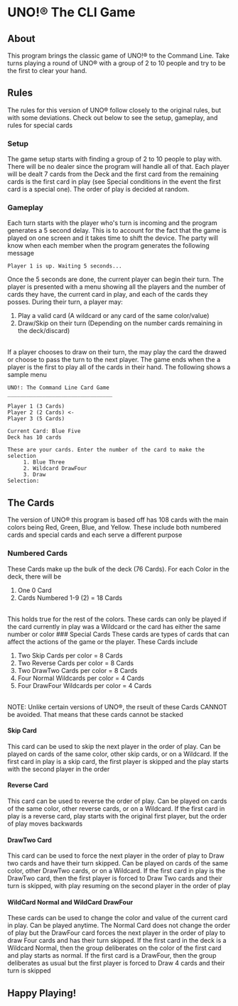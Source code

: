 # UNO!® The CLI Game
## About
This program brings the classic game of UNO!® to the Command Line. Take turns playing a round of UNO® with a group of 2 to 10 people and try to be the first to clear your hand. 
## Rules
The rules for this version of UNO® follow closely to the original rules, but with some deviations. Check out below to see the setup, gameplay, and rules for special cards
### Setup
The game setup starts with finding a group of 2 to 10 people to play with. There will be no dealer since the program will handle all of that. Each player will be dealt 7 cards from the Deck and the first card from the remaining cards is the first card in play (see Special conditions in the event the first card is a special one). The order of play is decided at random.
### Gameplay
Each turn starts with the player who's turn is incoming and the program generates a 5 second delay. This is to account for the fact that the game is played on one screen and it takes time to shift the device. The party will know when each member when the program generates the following message
```
Player 1 is up. Waiting 5 seconds...
```
Once the 5 seconds are done, the current player can begin their turn. The player is presented with a menu showing all the players and the number of cards they have, the current card in play, and each of the cards they posses. During their turn, a player may:<br />
1. Play a valid card (A wildcard or any card of the same color/value)<br />
2. Draw/Skip on their turn (Depending on the number cards remaining in the deck/discard) <br />
</br>
If a player chooses to draw on their turn, the may play the card the drawed or choose to pass the turn to the next player. The game ends when the a player is the first to play all of the cards in their hand. The following shows a sample menu


```
UNO!: The Command Line Card Game
_________________________________

Player 1 (3 Cards)
Player 2 (2 Cards) <-
Player 3 (5 Cards)

Current Card: Blue Five
Deck has 10 cards

These are your cards. Enter the number of the card to make the selection
     1. Blue Three
     2. Wildcard DrawFour
     3. Draw
Selection: 
```

## The Cards
The version of UNO® this program is based off has 108 cards with the main colors being Red, Green, Blue, and Yellow. These include both numbered cards and special cards and each serve a different purpose
### Numbered Cards
These Cards make up the bulk of the deck (76 Cards). For each Color in the deck, there will be<br />
1. One 0 Card<br />
2. Cards Numbered 1-9 (2) = 18 Cards<br />
<br />
This holds true for the rest of the colors. These cards can only be played if the card currently in play was a Wildcard or the card has either the same number or color
### Special Cards
These cards are types of cards that can affect the actions of the game or the player. These Cards include<br />

1. Two Skip Cards per color = 8 Cards<br />
2. Two Reverse Cards per color = 8 Cards<br />
3. Two DrawTwo Cards per color = 8 Cards<br />
4. Four Normal Wildcards per color = 4 Cards<br />
5. Four DrawFour Wildcards per color = 4 Cards<br />
<br />
NOTE: Unlike certain versions of UNO®, the rseult of these Cards CANNOT be avoided. That means that these cards cannot be stacked

#### Skip Card
This card can be used to skip the next player in the order of play. Can be played on cards of the same color, other skip cards, or on a Wildcard. If the first card in play is a skip card, the first player is skipped and the play starts with the second player in the order
#### Reverse Card
This card can be used to reverse the order of play. Can be played on cards of the same color, other reverse cards, or on a Wildcard. If the first card in play is a reverse card, play starts with the original first player, but the order of play moves backwards
#### DrawTwo Card
This card can be used to force the next player in the order of play to Draw two cards and have their turn skipped. Can be played on cards of the same color, other DrawTwo cards, or on a Wildcard. If the first card in play is the DrawTwo card, then the first player is forced to Draw Two cards and their turn is skipped, with play resuming on the second player in the order of play
#### WildCard Normal and WildCard DrawFour
These cards can be used to change the color and value of the current card in play. Can be played anytime. The Normal Card does not change the order of play but the DrawFour card forces the next player in the order of play to draw Four cards and has their turn skipped. If the first card in the deck is a Wildcard Normal, then the group deliberates on the color of the first card and play starts as normal. If the first card is a DrawFour, then the group deliberates as usual but the first player is forced to Draw 4 cards and their turn is skipped
## Happy Playing!
